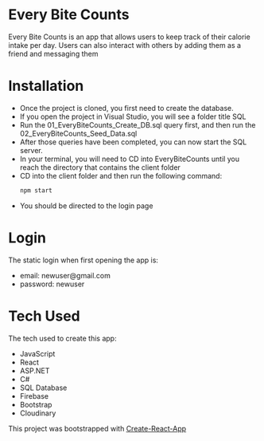 # Every Bite Counts
Every Bite Counts is an app that allows users to keep track of their calorie intake per day.
Users can also interact with others by adding them as a friend and messaging them

# Installation
<ul>
  <li>Once the project is cloned, you first need to create the database.</li> 
  <li>If you open the project in Visual Studio, you will see a folder title SQL</li> 
  <li>Run the 01_EveryBiteCounts_Create_DB.sql query first, and then run the 02_EveryBiteCounts_Seed_Data.sql</li> 
  <li>After those queries have been completed, you can now start the SQL server. </li> 
  <li>In your terminal, you will need to CD into EveryBiteCounts until you reach the directory that contains the client folder</li> 
  <li>CD into the client folder and then run the following command:</li> 
  
  ```bash
  npm start
  ```
  <li>You should be directed to the login page</li> 
</ul>

# Login

The static login when first opening the app is:
  <ul>
    <li>email: newuser@gmail.com</li> 
    <li>password: newuser</li>
  </ul>

# Tech Used

The tech used to create this app:
<ul>
  <li>JavaScript</li>
  <li>React</li>
  <li>ASP.NET</li>
  <li>C#</li>
  <li>SQL Database</li>
  <li>Firebase</li>
  <li>Bootstrap</li>
  <li>Cloudinary</li>
</ul>
This project was bootstrapped with <a href="https://github.com/facebook/create-react-app" target="_blank">Create-React-App</a>
